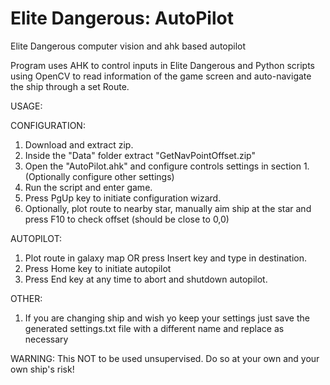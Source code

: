# Elite Dangerous: AutoPilot
Elite Dangerous computer vision and ahk based autopilot

Program uses AHK to control inputs in Elite Dangerous and Python scripts using OpenCV
to read information of the game screen and auto-navigate the ship through a set Route.



USAGE:

CONFIGURATION:
1. Download and extract zip.
2. Inside the "Data" folder extract "GetNavPointOffset.zip"
3. Open the "AutoPilot.ahk" and configure controls settings in section 1. (Optionally configure other settings)
4. Run the script and enter game.
5. Press PgUp key to initiate configuration wizard.
6. Optionally, plot route to nearby star, manually aim ship at the star and press F10 to check offset (should be close to 0,0)

AUTOPILOT:
1. Plot route in galaxy map OR press Insert key and type in destination.
2. Press Home key to initiate autopilot
3. Press End key at any time to abort and shutdown autopilot.

OTHER:
1. If you are changing ship and wish yo keep your settings just save the generated settings.txt file with a different name and replace as necessary

WARNING:
This NOT to be used unsupervised. Do so at your own and your own ship's risk!

